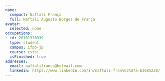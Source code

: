 ```yaml
---
name:
  compact: Naftali França
  full: Naftali Augusto Borges de França
avatar:
  selected: none
occupations:
- id: 20101370339
  type: student
  campus: ifpb-jp
  course: cstsi
  isFinished: true
addresses:
  email: naftalifranca@hotmail.com
  linkedin: https://www.linkedin.com/in/naftali-fran%C3%A7a-b3685228/
---
```

